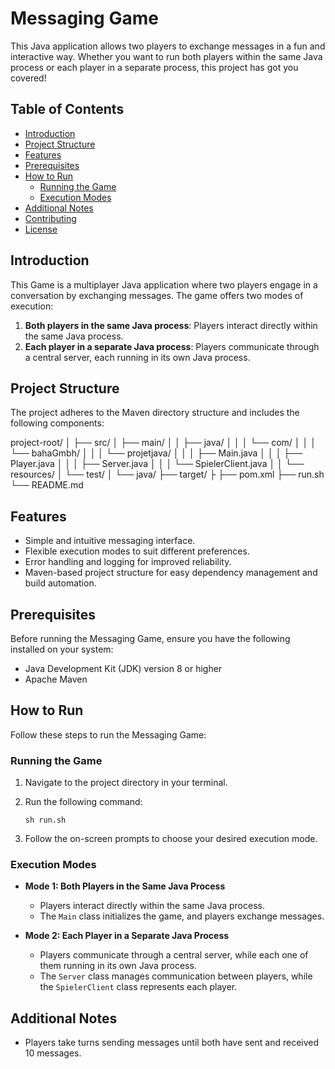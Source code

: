 
# Messaging Game

This Java application allows two players to exchange messages in a fun and interactive way. Whether you want to run both players within the same Java process or each player in a separate process, this project has got you covered!

## Table of Contents

- [Introduction](#introduction)
- [Project Structure](#project-structure)
- [Features](#features)
- [Prerequisites](#prerequisites)
- [How to Run](#how-to-run)
  - [Running the Game](#running-the-game)
  - [Execution Modes](#execution-modes)
- [Additional Notes](#additional-notes)
- [Contributing](#contributing)
- [License](#license)

## Introduction

This Game is a multiplayer Java application where two players engage in a conversation by exchanging messages. The game offers two modes of execution: 

1. **Both players in the same Java process**: Players interact directly within the same Java process.
2. **Each player in a separate Java process**: Players communicate through a central server, each running in its own Java process.



## Project Structure

The project adheres to the Maven directory structure and includes the following components:

project-root/
│
├── src/
│   ├── main/
│   │   ├── java/
│   │   │   └── com/
│   │   │       └── bahaGmbh/
│   │   │           └── projetjava/
│   │   │               ├── Main.java
│   │   │               ├── Player.java
│   │   │               ├── Server.java
│   │   │               └── SpielerClient.java
│   │   └── resources/
│   └── test/
│       └── java/
├── target/
├
├── pom.xml
├── run.sh
└── README.md

## Features

- Simple and intuitive messaging interface.
- Flexible execution modes to suit different preferences.
- Error handling and logging for improved reliability.
- Maven-based project structure for easy dependency management and build automation.

## Prerequisites

Before running the Messaging Game, ensure you have the following installed on your system:

- Java Development Kit (JDK) version 8 or higher
- Apache Maven

## How to Run

Follow these steps to run the Messaging Game:

### Running the Game


1. Navigate to the project directory in your terminal.
2. Run the following command:

    ```
    sh run.sh
    ```

4. Follow the on-screen prompts to choose your desired execution mode.

### Execution Modes

- **Mode 1: Both Players in the Same Java Process**
  - Players interact directly within the same Java process.
  - The `Main` class initializes the game, and players exchange messages.
  
- **Mode 2: Each Player in a Separate Java Process**
  - Players communicate through a central server, while each one of them running in its own Java process.
  - The `Server` class manages communication between players, while the `SpielerClient` class represents each player.

## Additional Notes

- Players take turns sending messages until both have sent and received 10 messages.



